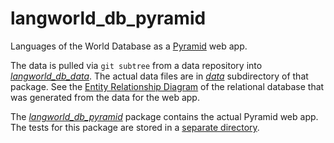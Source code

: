 # langworld_db_pyramid
Languages of the World Database as a [Pyramid](https://trypyramid.com/) web app.

The data is pulled via `git subtree` from a
data repository into [*langworld_db_data*](langworld_db_data). The actual data files are in [*data*](langworld_db_data/data) subdirectory of that package.
See the [Entity Relationship Diagram](langworld_db_pyramid/dbutils/erd.png) of the relational database that was generated from the data for the web app.

The [*langworld_db_pyramid*](langworld_db_pyramid)
package contains the actual Pyramid web app. The tests
for this package are stored in a [separate directory](tests).
